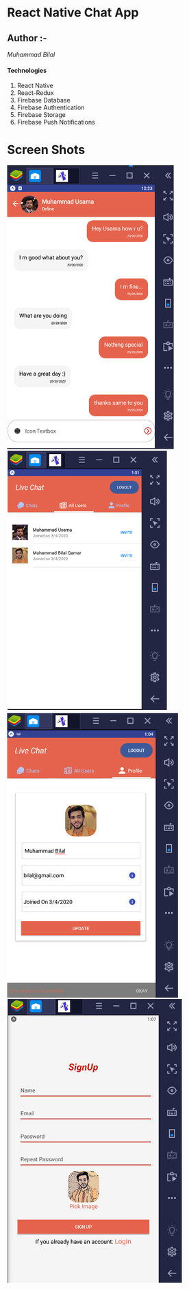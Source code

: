 # React Native Chat App
## Author :-
*Muhammad Bilal*
#### Technologies
1. React Native
2. React-Redux
3. Firebase Database
4. Firebase Authentication
5. Firebase Storage 
5. Firebase Push Notifications 

# Screen Shots

![](ScreenShots/chatHome.png) 
![](ScreenShots/renderUsers.png)
![](ScreenShots/profile.png)
![](ScreenShots/signUp.png)
